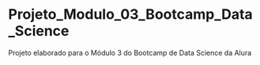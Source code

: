 # Projeto_Modulo_03_Bootcamp_Data_Science
Projeto elaborado para o Módulo 3 do Bootcamp de Data Science da Alura
